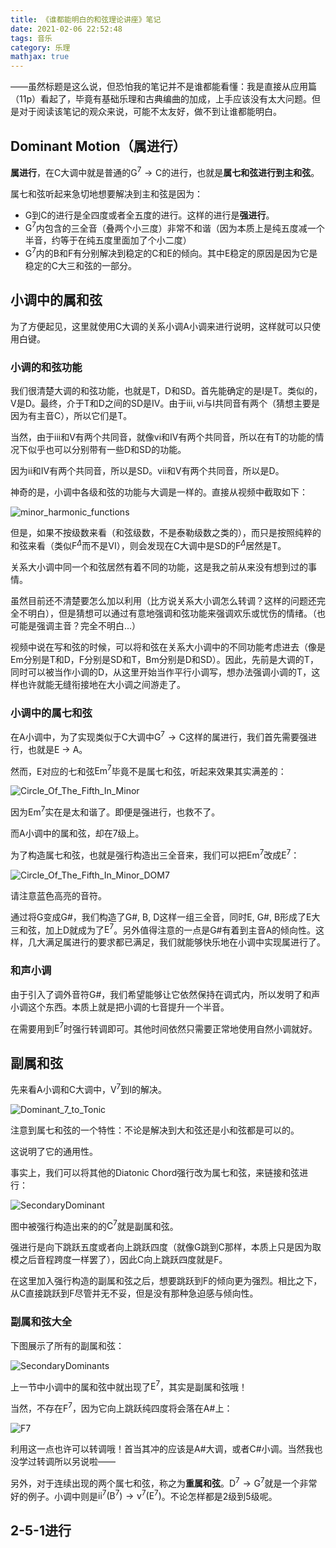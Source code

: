 ```yaml
---
title: 《谁都能明白的和弦理论讲座》笔记
date: 2021-02-06 22:52:48
tags: 音乐
category: 乐理
mathjax: true
---
```


——虽然标题是这么说，但恐怕我的笔记并不是谁都能看懂：我是直接从应用篇（11p）看起了，毕竟有基础乐理和古典编曲的加成，上手应该没有太大问题。但是对于阅读该笔记的观众来说，可能不太友好，做不到让谁都能明白。

## Dominant Motion（属进行）

**属进行**，在C大调中就是普通的$\mathrm{G}^7 \to \mathrm{C}$的进行，也就是**属七和弦进行到主和弦**。

属七和弦听起来急切地想要解决到主和弦是因为：

- G到C的进行是全四度或者全五度的进行。这样的进行是**强进行**。
- $\mathrm{G}^7$内包含的三全音（叠两个小三度）非常不和谐（因为本质上是纯五度减一个半音，约等于在纯五度里面加了个小二度）
- $\mathrm{G}^7$内的B和F有分别解决到稳定的C和E的倾向。其中E稳定的原因是因为它是稳定的$\mathrm{C}$大三和弦的一部分。

## 小调中的属和弦

为了方便起见，这里就使用C大调的关系小调A小调来进行说明，这样就可以只使用白键。

### 小调的和弦功能

我们很清楚大调的和弦功能，也就是T，D和SD。首先能确定的是$\mathrm{I}$是T。类似的，$\mathrm{V}$是D。最终，介于T和D之间的SD是$\mathrm{IV}$。由于$\mathrm{iii, vi}$与$\mathrm{I}$共同音有两个（猜想主要是因为有主音C），所以它们是T。

当然，由于$\mathrm{iii}$和$\mathrm{V}$有两个共同音，就像$\mathrm{vi}$和$\mathrm{IV}$有两个共同音，所以在有T的功能的情况下似乎也可以分别带有一些D和SD的功能。

因为$\mathrm{ii}$和$\mathrm{IV}$有两个共同音，所以是SD。$\mathrm{vii}$和$\mathrm{V}$有两个共同音，所以是D。

神奇的是，小调中各级和弦的功能与大调是一样的。直接从视频中截取如下：

![minor_harmonic_functions](《谁都能明白的和弦理论讲座》笔记/minor_harmonic_functions.png)

但是，如果不按级数来看（和弦级数，不是泰勒级数之类的），而只是按照纯粹的和弦来看（类似$\mathrm{F}^{\Delta}$而不是$\mathrm{VI}$），则会发现在C大调中是SD的$\mathrm{F}^{\Delta}$居然是T。

关系大小调中同一个和弦居然有着不同的功能，这是我之前从来没有想到过的事情。

虽然目前还不清楚要怎么加以利用（比方说关系大小调怎么转调？这样的问题还完全不明白），但是猜想可以通过有意地强调和弦功能来强调欢乐或忧伤的情绪。（也可能是强调主音？完全不明白...）

视频中说在写和弦的时候，可以将和弦在关系大小调中的不同功能考虑进去（像是$\mathrm{Em}$分别是T和D，$\mathrm{F}$分别是SD和T，$\mathrm{Bm}$分别是D和SD）。因此，先前是大调的T，同时可以被当作小调的D，从这里开始当作平行小调写，想办法强调小调的T，这样也许就能无缝衔接地在大小调之间游走了。

### 小调中的属七和弦

在A小调中，为了实现类似于C大调中$\mathrm{G}^7 \to \mathrm{C}$这样的属进行，我们首先需要强进行，也就是E -> A。

然而，E对应的七和弦$\mathrm{Em}^7$毕竟不是属七和弦，听起来效果其实满差的：

![Circle_Of_The_Fifth_In_Minor](《谁都能明白的和弦理论讲座》笔记/Circle_Of_The_Fifth_In_Minor.png)

因为$\mathrm{Em}^7$实在是太和谐了。即便是强进行，也救不了。

而A小调中的属和弦，却在7级上。

为了构造属七和弦，也就是强行构造出三全音来，我们可以把$\mathrm{Em}^7$改成$\mathrm{E}^7$：

![Circle_Of_The_Fifth_In_Minor_DOM7](《谁都能明白的和弦理论讲座》笔记/Circle_Of_The_Fifth_In_Minor_DOM7.png)

请注意蓝色高亮的音符。

通过将G变成G#，我们构造了G#, B, D这样一组三全音，同时E, G#, B形成了E大三和弦，加上D就成为了$\mathrm{E}^7$。另外值得注意的一点是G#有着到主音A的倾向性。这样，几大满足属进行的要求都已满足，我们就能够快乐地在小调中实现属进行了。

### 和声小调

由于引入了调外音符G#，我们希望能够让它依然保持在调式内，所以发明了和声小调这个东西。本质上就是把小调的七音提升一个半音。

在需要用到$\mathrm{E}^7$时强行转调即可。其他时间依然只需要正常地使用自然小调就好。

## 副属和弦

先来看A小调和C大调中，$\mathrm{V}^7$到$\mathrm{I}$的解决。

![Dominant_7_to_Tonic](《谁都能明白的和弦理论讲座》笔记/Dominant_7_to_Tonic.png)

注意到属七和弦的一个特性：不论是解决到大和弦还是小和弦都是可以的。

这说明了它的通用性。

事实上，我们可以将其他的Diatonic Chord强行改为属七和弦，来链接和弦进行：

![SecondaryDominant](《谁都能明白的和弦理论讲座》笔记/SecondaryDominant.png)

图中被强行构造出来的的$\mathrm{C}^7$就是副属和弦。

强进行是向下跳跃五度或者向上跳跃四度（就像G跳到C那样，本质上只是因为取模之后音程跨度一样罢了），因此C向上跳跃四度就是F。

在这里加入强行构造的副属和弦之后，想要跳跃到$\mathrm{F}$的倾向更为强烈。相比之下，从$\mathrm{C}$直接跳跃到$\mathrm{F}$尽管并无不妥，但是没有那种急迫感与倾向性。

### 副属和弦大全

下图展示了所有的副属和弦：

![SecondaryDominants](《谁都能明白的和弦理论讲座》笔记/SecondaryDominants.png)

上一节中小调中的属和弦中就出现了$\mathrm{E}^7$，其实是副属和弦哦！

当然，不存在$\mathrm{F}^7$，因为它向上跳跃纯四度将会落在A#上：

![F7](《谁都能明白的和弦理论讲座》笔记/F7.png)

利用这一点也许可以转调哦！首当其冲的应该是A#大调，或者C#小调。当然我也没学过转调所以另说啦——

另外，对于连续出现的两个属七和弦，称之为**重属和弦**。$\mathrm{D}^7 \to \mathrm{G}^7$就是一个非常好的例子。小调中则是$\mathrm{ii}^7(\mathrm{B}^7) \to \mathrm{v}^7(\mathrm{E}^7)$。不论怎样都是2级到5级呢。

## 2-5-1进行


